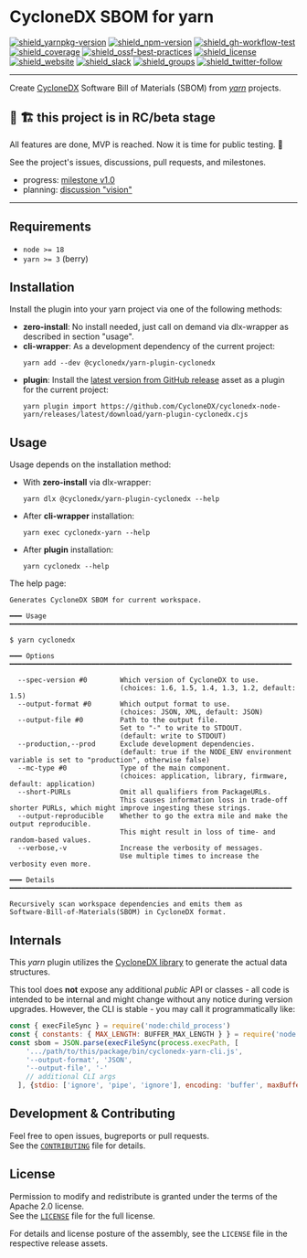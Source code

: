# CycloneDX SBOM for yarn

[![shield_yarnpkg-version]][link_yarnpkg]
[![shield_npm-version]][link_npm]
[![shield_gh-workflow-test]][link_gh-workflow-test]
[![shield_coverage]][link_codacy]
[![shield_ossf-best-practices]][link_ossf-best-practices]
[![shield_license]][license_file]  
[![shield_website]][link_website]
[![shield_slack]][link_slack]
[![shield_groups]][link_discussion]
[![shield_twitter-follow]][link_twitter]

----

Create [CycloneDX] Software Bill of Materials (SBOM) from _[yarn]_ projects.

## 🚧 🏗️ this project is in RC/beta stage

All features are done, MVP is reached. Now it is time for public testing. 🚀

See the project's issues, discussions, pull requests, and milestones.
- progress: [milestone v1.0](https://github.com/CycloneDX/cyclonedx-node-yarn/milestone/1)
- planning: [discussion "vision"](https://github.com/CycloneDX/cyclonedx-node-yarn/discussions/8)

----

## Requirements

* `node >= 18`
* `yarn >= 3` (berry)

## Installation

Install the plugin into your yarn project via one of the following methods:

* **zero-install**: No install needed, just call on demand via dlx-wrapper as described in section "usage".
* **cli-wrapper**: As a development dependency of the current project:
  ```shell
  yarn add --dev @cyclonedx/yarn-plugin-cyclonedx
  ```
* **plugin**: Install the [latest version from GitHub release](https://github.com/CycloneDX/cyclonedx-node-yarn/releases/latest) asset as a plugin for the current project:
  ```shell
  yarn plugin import https://github.com/CycloneDX/cyclonedx-node-yarn/releases/latest/download/yarn-plugin-cyclonedx.cjs
  ```

## Usage

Usage depends on the installation method:

* With **zero-install** via dlx-wrapper:
  ```shell
  yarn dlx @cyclonedx/yarn-plugin-cyclonedx --help
  ```
* After **cli-wrapper** installation:
  ```shell
  yarn exec cyclonedx-yarn --help
  ```
* After **plugin** installation:
  ```shell 
  yarn cyclonedx --help
  ```

The help page:

```text
Generates CycloneDX SBOM for current workspace.

━━━ Usage ━━━━━━━━━━━━━━━━━━━━━━━━━━━━━━━━━━━━━━━━━━━━━━━━━━━━━━━━━━━━━━━━━━━━━━━

$ yarn cyclonedx

━━━ Options ━━━━━━━━━━━━━━━━━━━━━━━━━━━━━━━━━━━━━━━━━━━━━━━━━━━━━━━━━━━━━━━━━━━━━

  --spec-version #0        Which version of CycloneDX to use.
                           (choices: 1.6, 1.5, 1.4, 1.3, 1.2, default: 1.5)
  --output-format #0       Which output format to use.
                           (choices: JSON, XML, default: JSON)
  --output-file #0         Path to the output file.
                           Set to "-" to write to STDOUT.
                           (default: write to STDOUT)
  --production,--prod      Exclude development dependencies.
                           (default: true if the NODE_ENV environment variable is set to "production", otherwise false)
  --mc-type #0             Type of the main component.
                           (choices: application, library, firmware, default: application)
  --short-PURLs            Omit all qualifiers from PackageURLs.
                           This causes information loss in trade-off shorter PURLs, which might improve ingesting these strings.
  --output-reproducible    Whether to go the extra mile and make the output reproducible.
                           This might result in loss of time- and random-based values.
  --verbose,-v             Increase the verbosity of messages.
                           Use multiple times to increase the verbosity even more.

━━━ Details ━━━━━━━━━━━━━━━━━━━━━━━━━━━━━━━━━━━━━━━━━━━━━━━━━━━━━━━━━━━━━━━━━━━━━

Recursively scan workspace dependencies and emits them as 
Software-Bill-of-Materials(SBOM) in CycloneDX format.
```


## Internals

This _yarn_ plugin utilizes the [CycloneDX library][CycloneDX-library] to generate the actual data structures.

This tool does **not** expose any additional _public_ API or classes - all code is intended to be internal and might change without any notice during version upgrades.
However, the CLI is stable - you may call it programmatically like:
```javascript
const { execFileSync } = require('node:child_process')
const { constants: { MAX_LENGTH: BUFFER_MAX_LENGTH } } = require('node:buffer')
const sbom = JSON.parse(execFileSync(process.execPath, [
    '.../path/to/this/package/bin/cyclonedx-yarn-cli.js',
    '--output-format', 'JSON',
    '--output-file', '-'
    // additional CLI args
  ], {stdio: ['ignore', 'pipe', 'ignore'], encoding: 'buffer', maxBuffer: BUFFER_MAX_LENGTH }))
```

## Development & Contributing

Feel free to open issues, bugreports or pull requests.  
See the [`CONTRIBUTING`][contributing_file] file for details.

## License

Permission to modify and redistribute is granted under the terms of the Apache 2.0 license.  
See the [`LICENSE`][license_file] file for the full license.

For details and license posture of the assembly, see the `LICENSE` file in the respective release assets.


[license_file]: https://github.com/CycloneDX/cyclonedx-node-yarn/blob/1.0-dev/LICENSE
[contributing_file]: https://github.com/CycloneDX/cyclonedx-node-yarn/blob/1.0-dev/CONTRIBUTING.md

[CycloneDX]: https://cyclonedx.org/
[yarn]: https://yarnpkg.com/
[cyclonedx-library]: https://www.npmjs.com/package/@cyclonedx/cyclonedx-library

[shield_gh-workflow-test]: https://img.shields.io/github/actions/workflow/status/CycloneDX/cyclonedx-node-yarn/nodejs.yml?branch=1.0-dev&logo=GitHub&logoColor=white "tests"
[shield_coverage]: https://img.shields.io/codacy/coverage/b0af77db5c7b4ab7a36eab255c7f9ede?logo=Codacy&logoColor=white "test coverage"
[shield_ossf-best-practices]: https://img.shields.io/cii/percentage/8960?label=OpenSSF%20best%20practices "OpenSSF best practices"
[shield_yarnpkg-version]: https://img.shields.io/npm/v/%40cyclonedx%2Fyarn-plugin-cyclonedx/latest?registry_uri=https%3A%2F%2Fregistry.yarnpkg.com&logo=yarn&logoColor=white&label=yarnpkg "yarnpkg"
[shield_npm-version]: https://img.shields.io/npm/v/%40cyclonedx%2Fyarn-plugin-cyclonedx/latest?logo=npm&logoColor=white&label=npm "npm"
[shield_license]: https://img.shields.io/github/license/CycloneDX/cyclonedx-node-yarn?logo=open%20source%20initiative&logoColor=white "license"
[shield_website]: https://img.shields.io/badge/https://-cyclonedx.org-blue.svg "homepage"
[shield_slack]: https://img.shields.io/badge/slack-join-blue?logo=Slack&logoColor=white "slack join"
[shield_groups]: https://img.shields.io/badge/discussion-groups.io-blue.svg "groups discussion"
[shield_twitter-follow]: https://img.shields.io/badge/Twitter-follow-blue?logo=Twitter&logoColor=white "twitter follow"

[link_website]: https://cyclonedx.org/
[link_gh-workflow-test]: https://github.com/CycloneDX/cyclonedx-node-yarn/actions/workflows/nodejs.yml?query=branch%3A1.0-dev
[link_yarnpkg]: https://yarnpkg.com/package?name=%40cyclonedx%2Fyarn-plugin-cyclonedx
[link_npm]: https://www.npmjs.com/package/@cyclonedx/yarn-plugin-cyclonedx
[link_codacy]: https://app.codacy.com/gh/CycloneDX/cyclonedx-node-yarn/dashboard
[link_ossf-best-practices]: https://www.bestpractices.dev/projects/8960
[link_slack]: https://cyclonedx.org/slack/invite
[link_discussion]: https://groups.io/g/CycloneDX
[link_twitter]: https://twitter.com/CycloneDX_Spec
